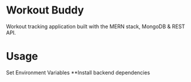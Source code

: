 # Workout Buddy
Workout tracking application built with the MERN stack, MongoDB & REST API.
# Usage
Set Environment Variables
**Install backend dependencies
